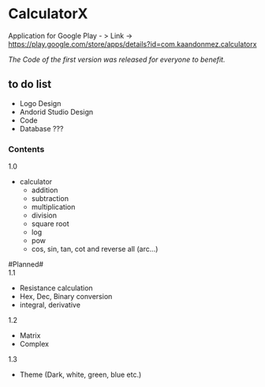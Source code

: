 # CalculatorX
Application for Google Play - > Link -> https://play.google.com/store/apps/details?id=com.kaandonmez.calculatorx

*The Code of the first version was released for everyone to benefit.* 

## to do list
- Logo Design 
- Andorid Studio Design 
- Code 
- Database ???

### Contents

1.0
- calculator
  - addition 
  - subtraction
  - multiplication 
  - division 
  - square root 
  -	log 
  - pow 
  - cos, sin, tan, cot and reverse all (arc...) 
  
 #Planned#  
1.1
- Resistance calculation
- Hex, Dec, Binary conversion
- integral, derivative

1.2
- Matrix
- Complex

1.3
- Theme (Dark, white, green, blue etc.)
